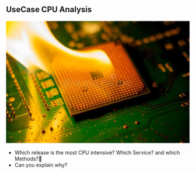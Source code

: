 ## UseCase CPU Analysis

![memac](../../../assets/images/cpu_analyis.png)

- Which release is the most CPU intensive? Which Service? and which Methods?
- Can you explain why? 



